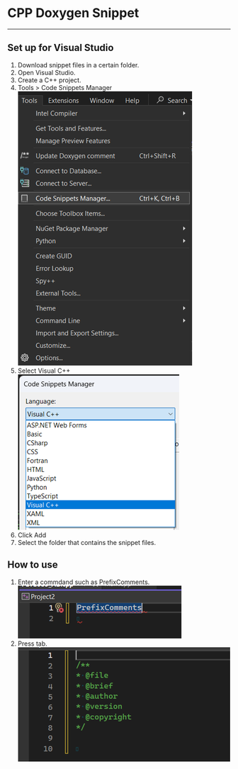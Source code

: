 # CPP Doxygen Snippet
---

## Set up for Visual Studio
1. Download snippet files in a certain folder.
2. Open Visual Studio.
3. Create a C++ project.
4. Tools > Code Snippets Manager
![alt text](image.png)
5. Select Visual C++
![alt text](image-1.png)
6. Click Add
7. Select the folder that contains the snippet files.

## How to use
1. Enter a commdand such as PrefixComments.
![alt text](image-2.png)
2. Press tab.
![alt text](image-3.png)